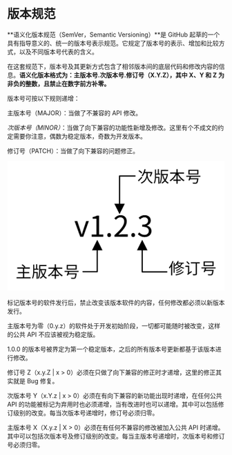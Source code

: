 # 版本规范

**语义化版本规范（SemVer，Semantic Versioning）**是 GitHub 起草的一个具有指导意义的、统一的版本号表示规范。它规定了版本号的表示、增加和比较方式，以及不同版本号代表的含义。&#x20;

在这套规范下，版本号及其更新方式包含了相邻版本间的底层代码和修改内容的信息。**语义化版本格式为：主版本号.次版本号.修订号（X.Y.Z），其中 X、Y 和 Z 为非负的整数，且禁止在数字前方补零。**

版本号可按以下规则递增：&#x20;

主版本号（MAJOR）：当做了不兼容的 API 修改。&#x20;

_次版本号（MINOR）_：当做了向下兼容的功能性新增及修改。这里有个不成文的约定需要你注意，偶数为稳定版本，奇数为开发版本。&#x20;

修订号（PATCH）：当做了向下兼容的问题修正。

![](<../../../.gitbook/assets/image (11) (1).png>)

标记版本号的软件发行后，禁止改变该版本软件的内容，任何修改都必须以新版本发行。&#x20;

主版本号为零（0.y.z）的软件处于开发初始阶段，一切都可能随时被改变，这样的公共 API 不应该被视为稳定版。

1.0.0 的版本号被界定为第一个稳定版本，之后的所有版本号更新都基于该版本进行修改。&#x20;

修订号 Z（x.y.Z | x > 0）必须在只做了向下兼容的修正时才递增，这里的修正其实就是 Bug 修复。&#x20;

次版本号 Y（x.Y.z | x > 0）必须在有向下兼容的新功能出现时递增，在任何公共 API 的功能被标记为弃用时也必须递增，当有改进时也可以递增。其中可以包括修订级别的改变。每当次版本号递增时，修订号必须归零。&#x20;

主版本号 X（X.y.z | X > 0）必须在有任何不兼容的修改被加入公共 API 时递增。其中可以包括次版本号及修订级别的改变。每当主版本号递增时，次版本号和修订号必须归零。



